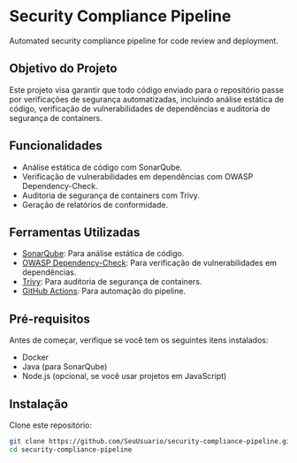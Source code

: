 # Security Compliance Pipeline

Automated security compliance pipeline for code review and deployment.

## Objetivo do Projeto

Este projeto visa garantir que todo código enviado para o repositório passe por verificações de segurança automatizadas, incluindo análise estática de código, verificação de vulnerabilidades de dependências e auditoria de segurança de containers.

## Funcionalidades

- Análise estática de código com SonarQube.
- Verificação de vulnerabilidades em dependências com OWASP Dependency-Check.
- Auditoria de segurança de containers com Trivy.
- Geração de relatórios de conformidade.

## Ferramentas Utilizadas

- [SonarQube](https://www.sonarqube.org/): Para análise estática de código.
- [OWASP Dependency-Check](https://owasp.org/www/tools/OWASP_Dependency_Check/): Para verificação de vulnerabilidades em dependências.
- [Trivy](https://github.com/aquasecurity/trivy): Para auditoria de segurança de containers.
- [GitHub Actions](https://github.com/features/actions): Para automação do pipeline.

## Pré-requisitos

Antes de começar, verifique se você tem os seguintes itens instalados:

- Docker
- Java (para SonarQube)
- Node.js (opcional, se você usar projetos em JavaScript)

## Instalação

Clone este repositório:

```bash
git clone https://github.com/SeuUsuario/security-compliance-pipeline.git
cd security-compliance-pipeline
